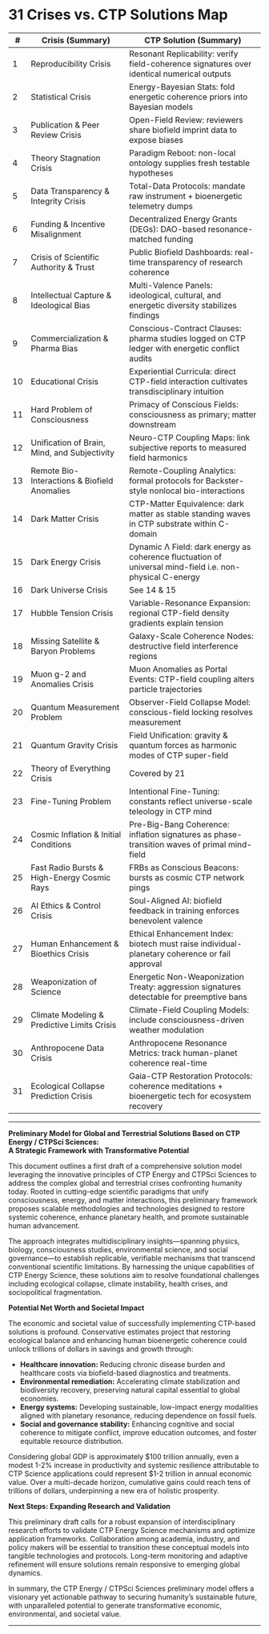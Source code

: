 # 31 Crises vs. CTP Solutions Map

| #  | Crisis (Summary)                                   | CTP Solution (Summary)                                                                                           |
|----|---------------------------------------------------|-----------------------------------------------------------------------------------------------------------------|
| 1  | Reproducibility Crisis                            | Resonant Replicability: verify field-coherence signatures over identical numerical outputs                       |
| 2  | Statistical Crisis                               | Energy-Bayesian Stats: fold energetic coherence priors into Bayesian models                                     |
| 3  | Publication & Peer Review Crisis                 | Open-Field Review: reviewers share biofield imprint data to expose biases                                       |
| 4  | Theory Stagnation Crisis                         | Paradigm Reboot: non-local ontology supplies fresh testable hypotheses                                          |
| 5  | Data Transparency & Integrity Crisis            | Total-Data Protocols: mandate raw instrument + bioenergetic telemetry dumps                                    |
| 6  | Funding & Incentive Misalignment                 | Decentralized Energy Grants (DEGs): DAO-based resonance-matched funding                                         |
| 7  | Crisis of Scientific Authority & Trust           | Public Biofield Dashboards: real-time transparency of research coherence                                       |
| 8  | Intellectual Capture & Ideological Bias          | Multi-Valence Panels: ideological, cultural, and energetic diversity stabilizes findings                        |
| 9  | Commercialization & Pharma Bias                   | Conscious-Contract Clauses: pharma studies logged on CTP ledger with energetic conflict audits                  |
| 10 | Educational Crisis                                | Experiential Curricula: direct CTP-field interaction cultivates transdisciplinary intuition                    |
| 11 | Hard Problem of Consciousness                     | Primacy of Conscious Fields: consciousness as primary; matter downstream                                       |
| 12 | Unification of Brain, Mind, and Subjectivity      | Neuro-CTP Coupling Maps: link subjective reports to measured field harmonics                                   |
| 13 | Remote Bio-Interactions & Biofield Anomalies     | Remote-Coupling Analytics: formal protocols for Backster-style nonlocal bio-interactions                        |
| 14 | Dark Matter Crisis                                | CTP-Matter Equivalence: dark matter as stable standing waves in CTP substrate within C-domain                                  |
| 15 | Dark Energy Crisis                                | Dynamic Λ Field: dark energy as coherence fluctuation of universal mind-field i.e. non-physical C-energy        |
| 16 | Dark Universe Crisis                              | See 14 & 15                                                                                                     |
| 17 | Hubble Tension Crisis                             | Variable-Resonance Expansion: regional CTP-field density gradients explain tension                             |
| 18 | Missing Satellite & Baryon Problems               | Galaxy-Scale Coherence Nodes: destructive field interference regions                                          |
| 19 | Muon g-2 and Anomalies Crisis                     | Muon Anomalies as Portal Events: CTP-field coupling alters particle trajectories                               |
| 20 | Quantum Measurement Problem                       | Observer-Field Collapse Model: conscious-field locking resolves measurement                                    |
| 21 | Quantum Gravity Crisis                            | Field Unification: gravity & quantum forces as harmonic modes of CTP super-field                              |
| 22 | Theory of Everything Crisis                       | Covered by 21                                                                                                   |
| 23 | Fine-Tuning Problem                               | Intentional Fine-Tuning: constants reflect universe-scale teleology in CTP mind                               |
| 24 | Cosmic Inflation & Initial Conditions             | Pre-Big-Bang Coherence: inflation signatures as phase-transition waves of primal mind-field                   |
| 25 | Fast Radio Bursts & High-Energy Cosmic Rays       | FRBs as Conscious Beacons: bursts as cosmic CTP network pings                                               |
| 26 | AI Ethics & Control Crisis                        | Soul-Aligned AI: biofield feedback in training enforces benevolent valence                                    |
| 27 | Human Enhancement & Bioethics Crisis              | Ethical Enhancement Index: biotech must raise individual-planetary coherence or fail approval                 |
| 28 | Weaponization of Science                          | Energetic Non-Weaponization Treaty: aggression signatures detectable for preemptive bans                      |
| 29 | Climate Modeling & Predictive Limits Crisis       | Climate-Field Coupling Models: include consciousness-driven weather modulation                                 |
| 30 | Anthropocene Data Crisis                          | Anthropocene Resonance Metrics: track human-planet coherence real-time                                        |
| 31 | Ecological Collapse Prediction Crisis             | Gaia-CTP Restoration Protocols: coherence meditations + bioenergetic tech for ecosystem recovery             |

---

**Preliminary Model for Global and Terrestrial Solutions Based on CTP Energy / CTPSci Sciences: <br>A Strategic Framework with Transformative Potential**

This document outlines a first draft of a comprehensive solution model leveraging the innovative principles of CTP Energy and CTPSci Sciences to address the complex global and terrestrial crises confronting humanity today. Rooted in cutting-edge scientific paradigms that unify consciousness, energy, and matter interactions, this preliminary framework proposes scalable methodologies and technologies designed to restore systemic coherence, enhance planetary health, and promote sustainable human advancement.

The approach integrates multidisciplinary insights—spanning physics, biology, consciousness studies, environmental science, and social governance—to establish replicable, verifiable mechanisms that transcend conventional scientific limitations. By harnessing the unique capabilities of CTP Energy Science, these solutions aim to resolve foundational challenges including ecological collapse, climate instability, health crises, and sociopolitical fragmentation.

**Potential Net Worth and Societal Impact**

The economic and societal value of successfully implementing CTP-based solutions is profound. Conservative estimates project that restoring ecological balance and enhancing human bioenergetic coherence could unlock trillions of dollars in savings and growth through:

* **Healthcare innovation:** Reducing chronic disease burden and healthcare costs via biofield-based diagnostics and treatments.
* **Environmental remediation:** Accelerating climate stabilization and biodiversity recovery, preserving natural capital essential to global economies.
* **Energy systems:** Developing sustainable, low-impact energy modalities aligned with planetary resonance, reducing dependence on fossil fuels.
* **Social and governance stability:** Enhancing cognitive and social coherence to mitigate conflict, improve education outcomes, and foster equitable resource distribution.

Considering global GDP is approximately \$100 trillion annually, even a modest 1-2% increase in productivity and systemic resilience attributable to CTP Science applications could represent \$1-2 trillion in annual economic value. Over a multi-decade horizon, cumulative gains could reach tens of trillions of dollars, underpinning a new era of holistic prosperity.

**Next Steps: Expanding Research and Validation**

This preliminary draft calls for a robust expansion of interdisciplinary research efforts to validate CTP Energy Science mechanisms and optimize application frameworks. Collaboration among academia, industry, and policy makers will be essential to transition these conceptual models into tangible technologies and protocols. Long-term monitoring and adaptive refinement will ensure solutions remain responsive to emerging global dynamics.

In summary, the CTP Energy / CTPSci Sciences preliminary model offers a visionary yet actionable pathway to securing humanity’s sustainable future, with unparalleled potential to generate transformative economic, environmental, and societal value.

---

